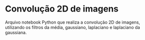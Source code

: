 # Convolução 2D de imagens
 Arquivo notebook Python que realiza a convolução 2D de imagens, utilizando os filtros da média, gaussiano, laplaciano e laplaciano da gaussiana.
